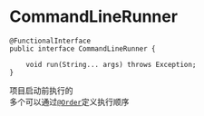# CommandLineRunner
```
@FunctionalInterface
public interface CommandLineRunner {

    void run(String... args) throws Exception;
}
```

项目启动前执行的  
多个可以通过[`@Order`](../core/annotation/Order.md)定义执行顺序  